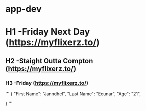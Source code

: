 # app-dev
# H1 -Friday Next Day (https://myflixerz.to/) 
## H2 -Staight Outta Compton (https://myflixerz.to/)
### H3 -Friday (https://myflixerz.to/)
'''
{ 
  "First Name": "Janndhel",
  "Last Name": "Ecunar",
  "Age": "21",

  }
  '''
  
